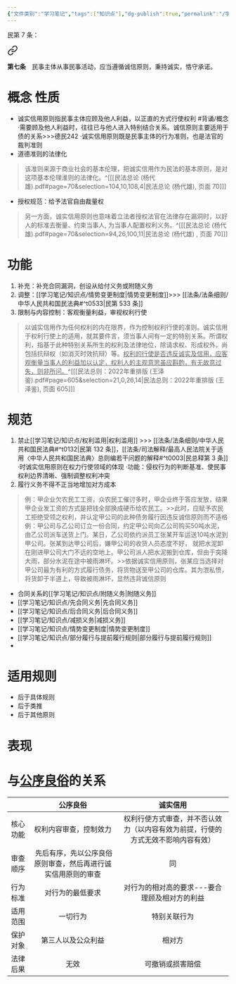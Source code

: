 ```yaml
---
{"文件类别":"学习笔记","tags":["知识点"],"dg-publish":true,"permalink":"/学习笔记/知识点/诚实信用/","dgPassFrontmatter":true}
---
```


民第 7 条：
<div class="transclusion internal-embed is-loaded"><a class="markdown-embed-link" href="////#t0007" aria-label="Open link"><svg xmlns="http://www.w3.org/2000/svg" width="24" height="24" viewBox="0 0 24 24" fill="none" stroke="currentColor" stroke-width="2" stroke-linecap="round" stroke-linejoin="round" class="svg-icon lucide-link"><path d="M10 13a5 5 0 0 0 7.54.54l3-3a5 5 0 0 0-7.07-7.07l-1.72 1.71"></path><path d="M14 11a5 5 0 0 0-7.54-.54l-3 3a5 5 0 0 0 7.07 7.07l1.71-1.71"></path></svg></a><div class="markdown-embed">



**第七条**　民事主体从事民事活动，应当遵循诚信原则，秉持诚实，恪守承诺。 

</div></div>

# 概念 性质
- 诚实信用原则指民事主体应顾及他人利益，以正直的方式行使权利 #背诵/概念 
·需要顾及他人利益时，往往已与他人进入特别结合关系。诚信原则主要适用于债的关系>>>德民242
·诚实信用原则既是民事主体的行为准则，也是法官的裁判准则
- 道德准则的法律化
> 该准则来源于商业社会的基本伦理，把诚实信用作为民法的基本原则，是对这项基本伦理淮则的法律化。^[[[民法总论 (杨代雄).pdf#page=70&selection=104,10,108,4\|民法总论 (杨代雄), 页面 70]]]
- 授权规范：给予法官自由裁量权
> 另一方面，诚实信用原则也意味着立法者授权法官在法律存在漏洞时，以好人的标准去衡量、约束当事人, 为当事人配置权利义务。^[[[民法总论 (杨代雄).pdf#page=70&selection=94,26,100,11\|民法总论 (杨代雄) , 页面 70]]]
# 功能
1. 补充：补充合同漏洞，创设从给付义务或附随义务
2. 调整：[[学习笔记/知识点/情势变更制度\|情势变更制度]]>>> [[法条/法条细则/中华人民共和国民法典#^t0533\|民第 533 条]]
3. 限制与内容控制：客观衡量利益，审视权利行使

> 以诚实信用作为任何权利的内在限界，作为控制权利行使的准则。诚实信用于权利行使上的适用，就其要件言，须当事人间有一定的特别关系。所谓权利，指基于此种特别关系所生的权利及法律地位，除请求权、形成权外，尚包括抗辩权（如消灭时效抗辩）等。<u>权利的行使是否违反诚实及信用，应客观衡量当事人的利益加以认定，权利人的主观意思虽应斟酌，有无故意过失，则非所问。</u>^[[[民法总则：2022年重排版 (王泽鉴).pdf#page=605&selection=21,0,26,14\|民法总则：2022年重排版 (王泽鉴), 页面 605]]]
# 规范
1. 禁止[[学习笔记/知识点/权利滥用\|权利滥用]] >>> [[法条/法条细则/中华人民共和国民法典#^t0132\|民第 132 条]]，[[法条/司法解释/最高人民法院关于适用〈中华人民共和国民法典〉总则编若干问题的解释#^t0003\|民总释第 3 条]]
·时诚实信用原则在权力行使领域的体现
·功能：侵权行为的判断基准、使民事权利边界清晰、强制调整权利冲突
3. 履行义务不得不正当地增加对方成本
>例：甲企业欠农民工工资，众农民工催讨多时，甲企业终于答应发放，结果甲企业发工资的方式是把钱全部换成硬币给农民工。>>此时，应赋予农民工拒绝受领之权利，并认定甲公司的此种债务履行因违反诚信原则而不适格
>例：甲公司与乙公司订立一份合同，约定甲公司向乙公司购买50吨水泥，由乙公司派车送货上门。某日，乙公司依约派员工张某开车运送10吨水泥到甲公司。张某到达甲公司后，嫌甲公司的收货人员态度不好， 就把水泥卸在刚进甲公司大门不远的空地上。甲公司派人把水泥搬到仓库，但由于突降大雨，部分水泥在途中被雨淋坏。>>依据诚实信用原则，张某应当选择对甲公司最为有利的方式履行债务，将货物送至甲公司的仓库。其为泄私愤，将货卸于半道上，导致被雨淋坏，显然违背诚信原则

- 合同关系的[[学习笔记/知识点/附随义务\|附随义务]]
- [[学习笔记/知识点/先合同义务\|先合同义务]]
- [[学习笔记/知识点/后合同义务\|后合同义务]]
- [[学习笔记/知识点/减损义务\|减损义务]]
- [[学习笔记/知识点/情势变更制度\|情势变更制度]]
- [[学习笔记/知识点/部分履行与提前履行规则\|部分履行与提前履行规则]]
- 

# 适用规则
- 后于具体规则 
- 后于类推 
- 后于其他原则
# 表现

# 与[公序良俗](公序良俗.md)的关系

|      |                 公序良俗                 |                   诚实信用                   |
| :--: | :----------------------------------: | :--------------------------------------: |
| 核心功能 |             权利内容审查，控制效力              | 权利行使方式审查，并不否认效力（以内容有效为前提，行使的方式无效不影响内容有效） |
| 审查顺序 | &nbsp;先后有序，先以公序良俗原则审查，然后再进行诚实信用原则的审查 |                    同                     |
| 行为标准 |               对行为的最低要求               |         对行为的相对高的要求---要合理顾及相对方的利益         |
| 适用范围 |                 一切行为                 |                  特别关联行为                  |
| 保护对象 |              第三人以及公众利益               |                   相对方                    |
| 法律后果 |                  无效                  |                 可撤销或损害赔偿                 |
